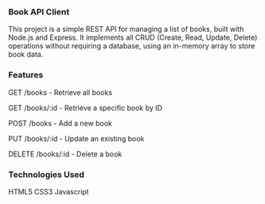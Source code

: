 ### Book API Client ###
This project is a simple REST API for managing a list of books, built with Node.js and Express. It implements all CRUD (Create, Read, Update, Delete) operations without requiring a database, using an in-memory array to store book data.

### Features
GET /books - Retrieve all books

GET /books/:id - Retrieve a specific book by ID

POST /books - Add a new book

PUT /books/:id - Update an existing book

DELETE /books/:id - Delete a book

### Technologies Used
HTML5
CSS3
Javascript
